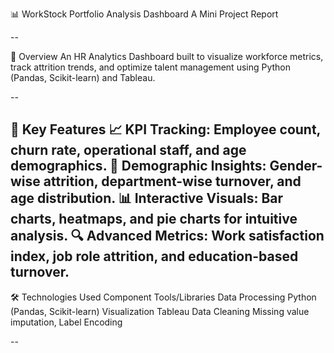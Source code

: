 📊 WorkStock Portfolio Analysis Dashboard
A Mini Project Report

--

🌟 Overview
An HR Analytics Dashboard built to visualize workforce metrics, track attrition trends, and optimize talent management using Python (Pandas, Scikit-learn) and Tableau.

--


🎯 Key Features
📈 KPI Tracking: Employee count, churn rate, operational staff, and age demographics.
👥 Demographic Insights: Gender-wise attrition, department-wise turnover, and age distribution.
📊 Interactive Visuals: Bar charts, heatmaps, and pie charts for intuitive analysis.
🔍 Advanced Metrics: Work satisfaction index, job role attrition, and education-based turnover.
--

🛠️ Technologies Used
Component	Tools/Libraries
Data Processing	Python (Pandas, Scikit-learn)
Visualization	Tableau
Data Cleaning	Missing value imputation, Label Encoding


--

